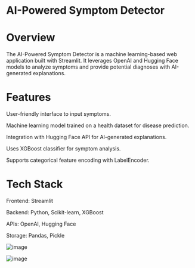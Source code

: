 # AI-Powered Symptom Detector


# Overview

The AI-Powered Symptom Detector is a machine learning-based web application built with Streamlit. It leverages OpenAI and Hugging Face models to analyze symptoms and provide potential diagnoses with AI-generated explanations.

# Features

User-friendly interface to input symptoms.

Machine learning model trained on a health dataset for disease prediction.

Integration with Hugging Face API for AI-generated explanations.

Uses XGBoost classifier for symptom analysis.

Supports categorical feature encoding with LabelEncoder.

# Tech Stack

Frontend: Streamlit

Backend: Python, Scikit-learn, XGBoost

APIs: OpenAI, Hugging Face

Storage: Pandas, Pickle

![image](https://github.com/user-attachments/assets/8fc8e5cf-be6f-4a6a-b032-80bc67826af2)

![image](https://github.com/user-attachments/assets/5f1a93cf-4da5-48cb-b695-0362a8721ef5)

